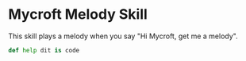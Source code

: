 # Mycroft Melody Skill

This skill plays a melody when you say "Hi Mycroft, get me a melody".

```python
def help dit is code
```
